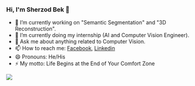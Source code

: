 ### Hi, I'm Sherzod Bek 👋

 
 
- 🔭 I’m currently working on "Semantic Segmentation" and "3D Reconstruction".
- 🌱 I’m currently doing my internship (AI and Computer Vision Engineer).
- 💬 Ask me about anything related to Computer Vision.
- 📫 How to reach me: [Facebook](https://www.facebook.com/sherzodbek.uz), [Linkedin](https://www.linkedin.com/in/sherzodbek/)
- 😄 Pronouns: He/His
- ⚡ My motto: Life Begins at the End of Your Comfort Zone
 

<img src="https://github-readme-stats.vercel.app/api?username=sherzod-bek&&show_icons=true&title_color=ffffff&icon_color=EDF1F2&text_color=BEC3C7&bg_color=504F4D">
